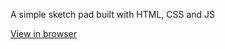 A simple sketch pad built with HTML, CSS and JS

[View in browser](https://edmtrv.github.io/sketch-pad/)
